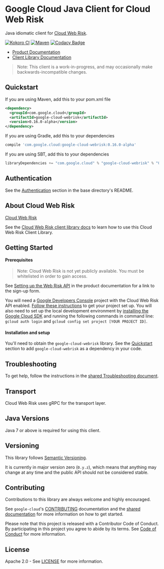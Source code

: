 Google Cloud Java Client for Cloud Web Risk
===================================================

Java idiomatic client for [Cloud Web Risk][product-overview].

[![Kokoro CI](http://storage.googleapis.com/cloud-devrel-public/java/badges/google-cloud-java/master.svg)](http://storage.googleapis.com/cloud-devrel-public/java/badges/google-cloud-java/master.html)
[![Maven](https://img.shields.io/maven-central/v/com.google.cloud/google-cloud-webrisk.svg)](https://img.shields.io/maven-central/v/com.google.cloud/google-cloud-webrisk.svg)
[![Codacy Badge](https://api.codacy.com/project/badge/grade/9da006ad7c3a4fe1abd142e77c003917)](https://www.codacy.com/app/mziccard/google-cloud-java)

- [Product Documentation][product-docs]
- [Client Library Documentation][lib-docs]

> Note: This client is a work-in-progress, and may occasionally
> make backwards-incompatible changes.

Quickstart
----------

[//]: # ({x-version-update-start:google-cloud-webrisk:released})
If you are using Maven, add this to your pom.xml file
```xml
<dependency>
  <groupId>com.google.cloud</groupId>
  <artifactId>google-cloud-webrisk</artifactId>
  <version>0.16.0-alpha</version>
</dependency>
```
If you are using Gradle, add this to your dependencies
```Groovy
compile 'com.google.cloud:google-cloud-webrisk:0.16.0-alpha'
```
If you are using SBT, add this to your dependencies
```Scala
libraryDependencies += "com.google.cloud" % "google-cloud-webrisk" % "0.16.0-alpha"
```
[//]: # ({x-version-update-end})

Authentication
--------------

See the [Authentication](https://github.com/googleapis/google-cloud-java#authentication) section in the base directory's README.

About Cloud Web Risk
----------------------------

[Cloud Web Risk][product-overview] 

See the [Cloud Web Risk client library docs][lib-docs] to learn how to use this Cloud Web Risk Client Library.

Getting Started
---------------
#### Prerequisites
> Note: Cloud Web Risk is not yet publicly available. You must be whitelisted in order to gain access. 

See [Setting up the Web Risk API][product-docs-quickstart] in the product documentation for a link to the sign-up form.

You will need a [Google Developers Console](https://console.developers.google.com/) project with the Cloud Web Risk API enabled. [Follow these instructions](https://cloud.google.com/resource-manager/docs/creating-managing-projects) to get your project set up. You will also need to set up the local development environment by [installing the Google Cloud SDK](https://cloud.google.com/sdk/) and running the following commands in command line: `gcloud auth login` and `gcloud config set project [YOUR PROJECT ID]`.

#### Installation and setup
You'll need to obtain the `google-cloud-webrisk` library.  See the [Quickstart](#quickstart) section to add `google-cloud-webrisk` as a dependency in your code.

Troubleshooting
---------------

To get help, follow the instructions in the [shared Troubleshooting document](https://github.com/googleapis/google-cloud-common/blob/master/troubleshooting/readme.md#troubleshooting).

Transport
---------
Cloud Web Risk uses gRPC for the transport layer.

Java Versions
-------------

Java 7 or above is required for using this client.

Versioning
----------

This library follows [Semantic Versioning](http://semver.org/).

It is currently in major version zero (``0.y.z``), which means that anything may change at any time and the public API should not be considered stable.

Contributing
------------

Contributions to this library are always welcome and highly encouraged.

See `google-cloud`'s [CONTRIBUTING] documentation and the [shared documentation](https://github.com/googleapis/google-cloud-common/blob/master/contributing/readme.md#how-to-contribute-to-gcloud) for more information on how to get started.

Please note that this project is released with a Contributor Code of Conduct. By participating in this project you agree to abide by its terms. See [Code of Conduct][code-of-conduct] for more information.

License
-------

Apache 2.0 - See [LICENSE] for more information.


[CONTRIBUTING]:https://github.com/googleapis/google-cloud-java/blob/master/CONTRIBUTING.md
[code-of-conduct]:https://github.com/googleapis/google-cloud-java/blob/master/CODE_OF_CONDUCT.md#contributor-code-of-conduct
[LICENSE]: https://github.com/googleapis/google-cloud-java/blob/master/LICENSE
[cloud-platform]: https://cloud.google.com/
[product-overview]: https://cloud.google.com/web-risk/
[product-docs]: https://cloud.google.com/web-risk/docs/
[lib-docs]: https://googleapis.github.io/google-cloud-java/google-cloud-clients/apidocs/index.html?com/google/cloud/webrisk/v1beta1/package-summary.html
[product-docs-quickstart]:https://cloud.google.com/web-risk/docs/quickstart
